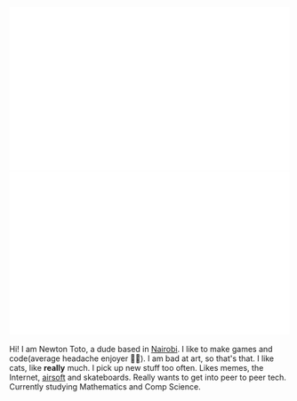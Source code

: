 ![](https://raw.githubusercontent.com/sokorototo/readme-stats/master/generated/overview.svg#gh-dark-mode-only)
![](https://raw.githubusercontent.com/sokorototo/readme-stats/master/generated/languages.svg#gh-dark-mode-only)

Hi! I am Newton Toto, a dude based in [Nairobi](https://duckduckgo.com/?q=nairobi&t=hx&va=g&ia=web&iaxm=about). I like to make games and code(average headache enjoyer 🤌🏿). I am bad at art, so that's that. I like cats, like **really** much. I pick up new stuff too often. Likes memes, the Internet, [airsoft](https://youtu.be/j8PxqgliIno) and skateboards. Really wants to get into peer to peer tech. Currently studying Mathematics and Comp Science.
